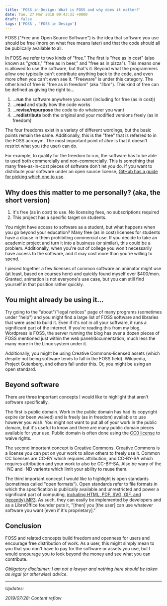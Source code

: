 ```yaml
---
title: 'FOSS in Design: What is FOSS and why does it matter?'
date: Tue, 27 Mar 2018 09:43:31 +0000
draft: false
tags: ['FOSS', 'FOSS in Design']
---
```


FOSS ("Free and Open Source Software") is the idea that software you use should be free (more on what free means later) and that the code should all be publically available to all.

<!--more-->

In FOSS we refer to two kinds of "free."
The first is "free as in cost" (also known as "_gratis_," "free as in beer," and "free as in pizza").
This means one is allowed to use the software, but that's it.
Beyond what the programmers allow one typically can't contribute anything back to the code, and even more often you can't even see it.
"Freeware" is under this category.
The other kind of free is "free as in freedom" (aka "_libre_"). This kind of free can be defined as giving the right to...

1.  ...**run** the software anywhere you want (including for free (as in cost))
2.  ...**read** and study how the code works
3.  ...**revise/repurpose** the code to do whatever you want
4.  ...**redistribute** both the original and your modified versions freely (as in freedom)

The four freedoms exist in a variety of different wordings, but the basic points remain the same.
Additionally, this is the "free" that is referred to in the FOSS acronym.
The most important point of _libre_ is that it doesn't restrict what you (the user) can do.

For example, to qualify for the freedom to run, the software has to be able to used both commercially and non-commercially.
This is something that many free-as-in-cost pieces of software don't let you do.
If you want to distribute your software under an open source license, [GitHub has a guide for picking which one to use](https://choosealicense.com/).

## Why does this matter to me personally? (aka, the short version)

1.  It's free (as in cost) to use.
No licensing fees, no subscriptions required
2.  This project has a specific target on students.

You might have access to software as a student, but what happens when you go beyond your education?
Many free (as in cost) licenses for students have a clause in them prohibiting commercial use.
If you decide to take an academic project and turn it into a business (or similar), this could be a problem.
Additionally, when you're out of college you won't necessarily have access to the software, and it may cost more than you're willing to spend.

I pieced together a few licenses of common software an animator might use (at least, based on courses here) and quickly found myself over $400/mon.
Granted, animation is not everyone's use case, but you can still find yourself in that position rather quickly.

## You might already be using it...

Try going to the "about"/"legal notices" page of many programs (sometimes under "help") and you might find a large list of FOSS software and libraries that were used to build it.
Even if it's not in all your software, it runs a significant part of the internet.
If you're reading this from my blog, Wordpress is FOSS, the server running the blog has over a dozen pieces of FOSS mentioned just within the web panel/documentation, much less the many more in the Linux system under it.

Additionally, you might be using Creative Commons-licensed assets (which despite not being software tends to fall in the FOSS field).
Wikipedia, Project Gutenberg, and others fall under this.
Or, you might be using an open standard.

## Beyond software

There are three important concepts I would like to highlight that aren't software specifically.

The first is public domain.
Work in the public domain has had its copyright expire (or been waived) and is freely (as in freedom) available to use however you wish.
You might not want to put all of your work in the public domain, but it's useful to know and there are many public domain pieces available for your use.
Public domain is often done using the [CC0 license](https://creativecommons.org/share-your-work/public-domain/cc0/) to waive rights.

The second important concept is [Creative Commons](https://creativecommons.org/licenses/).
Creative Commons is a license you can put on your work to allow others to freely use it.
Common CC licenses are CC-BY which requires attribution, and CC-BY-SA which requires attribution and your work to also be CC-BY-SA.
Also be wary of the -NC and -ND varients which limit your ability to reuse them.

The third important concept I would like to highlight is open standards (sometimes called "open formats").
Open standards refer to file formats in which the specification is publically available and unrestricted and power a significant part of computing, [including HTML, PDF, SVG, GIF, and (recently) MP3](https://en.wikipedia.org/wiki/List_of_open_formats).
As such, they can easily be implemented by developers and as a LibreOffice founder puts it, "\[then\] you \[the user\] can use whatever software you want \[even if it's proprietary\]."

## Conclusion

FOSS and related concepts build freedom and openness for users and encourage free distribution of work.
As a user, this might simply mean to you that you don't have to pay for the software or assets you use, but I would encourage you to look beyond the money and see what you can contribute.

_Obligatory disclaimer: I am not a lawyer and nothing here should be taken as legal (or otherwise) advice._

---

_Updates:_

_2019/07/28: Content reflow_